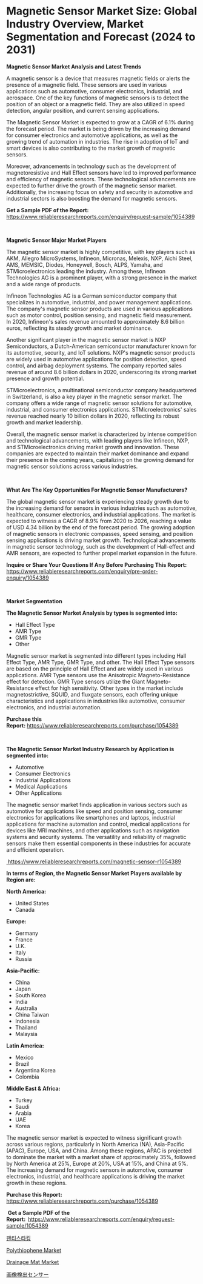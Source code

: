 <p><h1>Magnetic Sensor Market Size: Global Industry Overview, Market Segmentation and Forecast (2024 to 2031)</h1></p><p><strong>Magnetic Sensor Market Analysis and Latest Trends</strong></p>
<p><p>A magnetic sensor is a device that measures magnetic fields or alerts the presence of a magnetic field. These sensors are used in various applications such as automotive, consumer electronics, industrial, and aerospace. One of the key functions of magnetic sensors is to detect the position of an object or a magnetic field. They are also utilized in speed detection, angular position, and current sensing applications.</p><p>The Magnetic Sensor Market is expected to grow at a CAGR of 6.1% during the forecast period. The market is being driven by the increasing demand for consumer electronics and automotive applications, as well as the growing trend of automation in industries. The rise in adoption of IoT and smart devices is also contributing to the market growth of magnetic sensors.</p><p>Moreover, advancements in technology such as the development of magnetoresistive and Hall Effect sensors have led to improved performance and efficiency of magnetic sensors. These technological advancements are expected to further drive the growth of the magnetic sensor market. Additionally, the increasing focus on safety and security in automotive and industrial sectors is also boosting the demand for magnetic sensors.</p></p>
<p><strong>Get a Sample PDF of the Report:&nbsp;</strong> <a href="https://www.reliableresearchreports.com/enquiry/request-sample/1054389">https://www.reliableresearchreports.com/enquiry/request-sample/1054389</a></p>
<p>&nbsp;</p>
<p><strong>Magnetic Sensor Major Market Players</strong></p>
<p><p>The magnetic sensor market is highly competitive, with key players such as AKM, Allegro MicroSystems, Infineon, Micronas, Melexis, NXP, Aichi Steel, AMS, MEMSIC, Diodes, Honeywell, Bosch, ALPS, Yamaha, and STMicroelectronics leading the industry. Among these, Infineon Technologies AG is a prominent player, with a strong presence in the market and a wide range of products.</p><p>Infineon Technologies AG is a German semiconductor company that specializes in automotive, industrial, and power management applications. The company's magnetic sensor products are used in various applications such as motor control, position sensing, and magnetic field measurement. In 2020, Infineon's sales revenue amounted to approximately 8.6 billion euros, reflecting its steady growth and market dominance.</p><p>Another significant player in the magnetic sensor market is NXP Semiconductors, a Dutch-American semiconductor manufacturer known for its automotive, security, and IoT solutions. NXP's magnetic sensor products are widely used in automotive applications for position detection, speed control, and airbag deployment systems. The company reported sales revenue of around 8.6 billion dollars in 2020, underscoring its strong market presence and growth potential.</p><p>STMicroelectronics, a multinational semiconductor company headquartered in Switzerland, is also a key player in the magnetic sensor market. The company offers a wide range of magnetic sensor solutions for automotive, industrial, and consumer electronics applications. STMicroelectronics' sales revenue reached nearly 10 billion dollars in 2020, reflecting its robust growth and market leadership.</p><p>Overall, the magnetic sensor market is characterized by intense competition and technological advancements, with leading players like Infineon, NXP, and STMicroelectronics driving market growth and innovation. These companies are expected to maintain their market dominance and expand their presence in the coming years, capitalizing on the growing demand for magnetic sensor solutions across various industries.</p></p>
<p>&nbsp;</p>
<p><strong>What Are The Key Opportunities For Magnetic Sensor Manufacturers?</strong></p>
<p><p>The global magnetic sensor market is experiencing steady growth due to the increasing demand for sensors in various industries such as automotive, healthcare, consumer electronics, and industrial applications. The market is expected to witness a CAGR of 8.9% from 2020 to 2026, reaching a value of USD 4.34 billion by the end of the forecast period. The growing adoption of magnetic sensors in electronic compasses, speed sensing, and position sensing applications is driving market growth. Technological advancements in magnetic sensor technology, such as the development of Hall-effect and AMR sensors, are expected to further propel market expansion in the future.</p></p>
<p><strong>Inquire or Share Your Questions If Any Before Purchasing This Report:</strong> <a href="https://www.reliableresearchreports.com/enquiry/pre-order-enquiry/1054389">https://www.reliableresearchreports.com/enquiry/pre-order-enquiry/1054389</a></p>
<p>&nbsp;</p>
<p><strong>Market Segmentation</strong></p>
<p><strong>The Magnetic Sensor Market Analysis by types is segmented into:</strong></p>
<p><ul><li>Hall Effect Type</li><li>AMR Type</li><li>GMR Type</li><li>Other</li></ul></p>
<p><p>Magnetic sensor market is segmented into different types including Hall Effect Type, AMR Type, GMR Type, and other. The Hall Effect Type sensors are based on the principle of Hall Effect and are widely used in various applications. AMR Type sensors use the Anisotropic Magneto-Resistance effect for detection. GMR Type sensors utilize the Giant Magneto-Resistance effect for high sensitivity. Other types in the market include magnetostrictive, SQUID, and fluxgate sensors, each offering unique characteristics and applications in industries like automotive, consumer electronics, and industrial automation.</p></p>
<p><strong>Purchase this Report:&nbsp;</strong><a href="https://www.reliableresearchreports.com/purchase/1054389">https://www.reliableresearchreports.com/purchase/1054389</a></p>
<p>&nbsp;</p>
<p><strong>The Magnetic Sensor Market Industry Research by Application is segmented into:</strong></p>
<p><ul><li>Automotive</li><li>Consumer Electronics</li><li>Industrial Applications</li><li>Medical Applications</li><li>Other Applications</li></ul></p>
<p><p>The magnetic sensor market finds application in various sectors such as automotive for applications like speed and position sensing, consumer electronics for applications like smartphones and laptops, industrial applications for machine automation and control, medical applications for devices like MRI machines, and other applications such as navigation systems and security systems. The versatility and reliability of magnetic sensors make them essential components in these industries for accurate and efficient operation.</p></p>
<p><a href="https://www.reliableresearchreports.com/magnetic-sensor-r1054389">&nbsp;https://www.reliableresearchreports.com/magnetic-sensor-r1054389</a></p>
<p><strong>In terms of Region, the Magnetic Sensor Market Players available by Region are:</strong></p>
<p>
    <p> <strong> North America: </strong>
        <ul>
            <li>United States</li>
            <li>Canada</li>
        </ul>
        </p> 
    <p> <strong> Europe: </strong>
        <ul>
            <li>Germany</li>
            <li>France</li>
            <li>U.K.</li>
            <li>Italy</li>
            <li>Russia</li>
        </ul>
        </p> 
    <p> <strong> Asia-Pacific: </strong>
        <ul>
            <li>China</li>
            <li>Japan</li>
            <li>South Korea</li>
            <li>India</li>
            <li>Australia</li>
            <li>China Taiwan</li>
            <li>Indonesia</li>
            <li>Thailand</li>
            <li>Malaysia</li>
        </ul>
        </p> 
    <p> <strong> Latin America: </strong>
        <ul>
            <li>Mexico</li>
            <li>Brazil</li>
            <li>Argentina Korea</li>
            <li>Colombia</li>
        </ul>
        </p> 
    <p> <strong> Middle East & Africa: </strong>
        <ul>
            <li>Turkey</li>
            <li>Saudi</li>
            <li>Arabia</li>
            <li>UAE</li>
            <li>Korea</li>
        </ul>
    </p>
    </p>
<p><p>The magnetic sensor market is expected to witness significant growth across various regions, particularly in North America (NA), Asia-Pacific (APAC), Europe, USA, and China. Among these regions, APAC is projected to dominate the market with a market share of approximately 35%, followed by North America at 25%, Europe at 20%, USA at 15%, and China at 5%. The increasing demand for magnetic sensors in automotive, consumer electronics, industrial, and healthcare applications is driving the market growth in these regions.</p></p>
<p><strong>Purchase this Report: </strong><a href="https://www.reliableresearchreports.com/purchase/1054389">https://www.reliableresearchreports.com/purchase/1054389</a></p>
<p>&nbsp;<strong>Get a Sample PDF of the Report:&nbsp;&nbsp;</strong><a href="https://www.reliableresearchreports.com/enquiry/request-sample/1054389">https://www.reliableresearchreports.com/enquiry/request-sample/1054389</a></p>
<p><strong></strong></p>
<p><p><a href="https://medium.com/@stanleylyittle554467/%ED%8C%AC%ED%8B%B0-%EC%8A%A4%ED%83%80%ED%82%B9-%EC%8B%9C%EC%9E%A5-%EC%A0%84%EB%A7%9D-%EC%82%B0%EC%97%85-%EA%B0%9C%EC%9A%94-%EB%B0%8F-%EC%98%88%EC%B8%A1-2024%EB%85%84%EB%B6%80%ED%84%B0-2031%EB%85%84%EA%B9%8C%EC%A7%80-33311d473d63">팬티스타킹</a></p><p><a href="https://www.linkedin.com/pulse/polythiophene-market-research-report-provides-thorough-xze1e?trackingId=H6b3qBgBxnFYnj%2F6zIAtyA%3D%3D">Polythiophene Market</a></p><p><a href="https://www.linkedin.com/pulse/drainage-mat-market-size-trends-growth-outlook-forecasted-nl3qe?trackingId=TMccJV17K7Bowf%2BQZl9gDA%3D%3D">Drainage Mat Market</a></p><p><a href="https://github.com/zjkmgcs938405/Market-Research-Report-List-1/blob/main/366760022341.md">画像検出センサー</a></p></p>